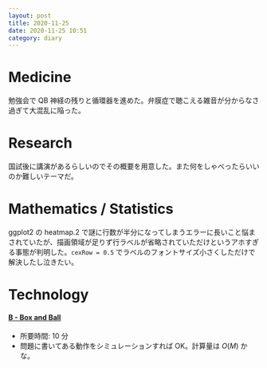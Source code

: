 ```yaml
---
layout: post
title: 2020-11-25
date: 2020-11-25 10:51
category: diary
---
```


# Medicine
勉強会で QB 神経の残りと循環器を進めた。弁膜症で聴こえる雑音が分からなさ過ぎて大混乱に陥った。

# Research
国試後に講演があるらしいのでその概要を用意した。また何をしゃべったらいいのか難しいテーマだ。

# Mathematics / Statistics
ggplot2 の heatmap.2 で謎に行数が半分になってしまうエラーに長いこと悩まされていたが、描画領域が足りず行ラベルが省略されていただけというアホすぎる事態が判明した。`cexRow = 0.5` でラベルのフォントサイズ小さくしただけで解決したし泣きたい。

# Technology

#### [B - Box and Ball](https://atcoder.jp/contests/agc002/tasks/agc002_b)
- 所要時間: 10 分
- 問題に書いてある動作をシミュレーションすれば OK。計算量は $O(M)$ かな。